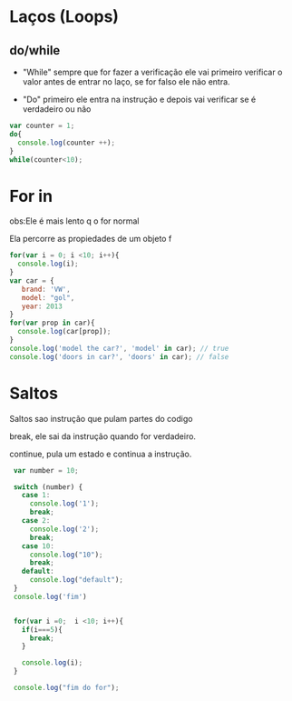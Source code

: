 #  Laços (Loops)

## do/while

* "While" sempre que for fazer a verificação ele vai primeiro verificar o valor antes de entrar no laço, se for falso ele não entra.

* "Do" primeiro ele entra na instrução e depois vai verificar se é verdadeiro ou não

```js
var counter = 1;
do{
  console.log(counter ++);
}
while(counter<10);
```


# For in
obs:Ele é mais lento q o for normal

Ela percorre as propiedades de um objeto  f

```js
for(var i = 0; i <10; i++){
  console.log(i);
}
var car = {
   brand: 'VW',
   model: "gol",
   year: 2013
}
for(var prop in car){
  console.log(car[prop]);
}
console.log('model the car?', 'model' in car); // true
console.log('doors in car?', 'doors' in car); // false
```

# Saltos

Saltos sao  instrução que pulam  partes do codigo

 break, ele sai da instrução quando for verdadeiro.

 continue, pula um estado e continua a instrução.

```js
 var number = 10;

 switch (number) {
   case 1:
     console.log('1');
     break;
   case 2:
     console.log('2');
     break;
   case 10:
     console.log("10");
     break;
   default:
     console.log("default");
 }
 console.log('fim')


 for(var i =0;  i <10; i++){
   if(i===5){
     break;
   }

   console.log(i);
 }

 console.log("fim do for");
```

